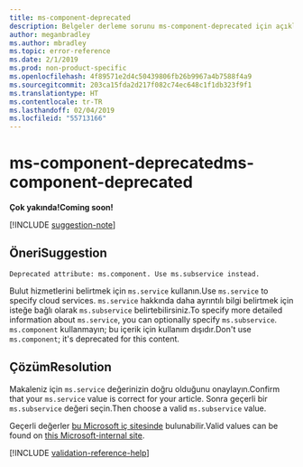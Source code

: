 ```yaml
---
title: ms-component-deprecated
description: Belgeler derleme sorunu ms-component-deprecated için açıklama ve çözünürlük
author: meganbradley
ms.author: mbradley
ms.topic: error-reference
ms.date: 2/1/2019
ms.prod: non-product-specific
ms.openlocfilehash: 4f89571e2d4c50439806fb26b9967a4b7588f4a9
ms.sourcegitcommit: 203ca15fda2d217f082c74ec648c1f1db323f9f1
ms.translationtype: HT
ms.contentlocale: tr-TR
ms.lasthandoff: 02/04/2019
ms.locfileid: "55713166"
---
```

# <a name="ms-component-deprecated"></a><span data-ttu-id="10561-103">ms-component-deprecated</span><span class="sxs-lookup"><span data-stu-id="10561-103">ms-component-deprecated</span></span>

<span data-ttu-id="10561-104">**Çok yakında!**</span><span class="sxs-lookup"><span data-stu-id="10561-104">**Coming soon!**</span></span>

[!INCLUDE [suggestion-note](includes/suggestion-note.md)]

## <a name="suggestion"></a><span data-ttu-id="10561-105">Öneri</span><span class="sxs-lookup"><span data-stu-id="10561-105">Suggestion</span></span>

`Deprecated attribute: ms.component. Use ms.subservice instead.`

<span data-ttu-id="10561-106">Bulut hizmetlerini belirtmek için `ms.service` kullanın.</span><span class="sxs-lookup"><span data-stu-id="10561-106">Use `ms.service` to specify cloud services.</span></span> <span data-ttu-id="10561-107">`ms.service` hakkında daha ayrıntılı bilgi belirtmek için isteğe bağlı olarak `ms.subservice` belirtebilirsiniz.</span><span class="sxs-lookup"><span data-stu-id="10561-107">To specify more detailed information about `ms.service`, you can optionally specify `ms.subservice`.</span></span> <span data-ttu-id="10561-108">`ms.component` kullanmayın; bu içerik için kullanım dışıdır.</span><span class="sxs-lookup"><span data-stu-id="10561-108">Don't use `ms.component`; it's deprecated for this content.</span></span>

## <a name="resolution"></a><span data-ttu-id="10561-109">Çözüm</span><span class="sxs-lookup"><span data-stu-id="10561-109">Resolution</span></span>

<span data-ttu-id="10561-110">Makaleniz için `ms.service` değerinizin doğru olduğunu onaylayın.</span><span class="sxs-lookup"><span data-stu-id="10561-110">Confirm that your `ms.service` value is correct for your article.</span></span> <span data-ttu-id="10561-111">Sonra geçerli bir `ms.subservice` değeri seçin.</span><span class="sxs-lookup"><span data-stu-id="10561-111">Then choose a valid `ms.subservice` value.</span></span>

<span data-ttu-id="10561-112">Geçerli değerler [bu Microsoft iç sitesinde](https://docsmetadatatool.azurewebsites.net/whitelists) bulunabilir.</span><span class="sxs-lookup"><span data-stu-id="10561-112">Valid values can be found on [this Microsoft-internal site](https://docsmetadatatool.azurewebsites.net/whitelists).</span></span>

<!--make sure to add this file to your includes folder and verify the path-->
[!INCLUDE [validation-reference-help](includes/validation-reference-help.md)]

